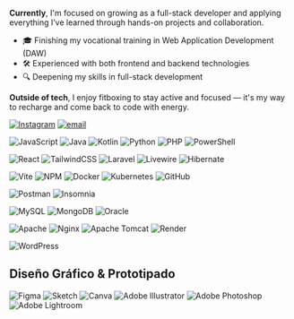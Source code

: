 <!--
# 💫 About Me:
I'm a passionate web developer currently completing my final project to graduate from DAW (Web Application Development). I enjoy building efficient, clean, and user-friendly websites and applications — and I'm always learning something new!

I originally come from the world of art and media — I studied Fine Arts (Graphic Design and Printmaking) in Seville, and Filmmaking in Madrid (Septima Ars), where I worked in the audiovisual industry for 5 years on TV series, programs, and live broadcasts.
-->
**Currently**, I'm focused on growing as a full-stack developer and applying everything I’ve learned through hands-on projects and collaboration.

- 🎓 Finishing my vocational training in Web Application Development (DAW)  
- 🛠️ Experienced with both frontend and backend technologies 
- 🔍 Deepening my skills in full-stack development 

**Outside of tech**, I enjoy fitboxing to stay active and focused — it's my way to recharge and come back to code with energy.

<!--## 🌐 Socials: -->

[![Instagram](https://img.shields.io/badge/Instagram-%23E4405F.svg?logo=Instagram&logoColor=white)](https://instagram.com/s.s.camilleri) [![email](https://img.shields.io/badge/Email-D14836?logo=gmail&logoColor=white)](mailto:sarasanchezcamilleri@gmail.com) 

<!--# 💻 Tech Stack -->

<!-- ## Lenguajes de Programación -->
![JavaScript](https://img.shields.io/badge/javascript-%23323330.svg?style=plastic&logo=javascript&logoColor=%23F7DF1E)
![Java](https://img.shields.io/badge/java-%23ED8B00.svg?style=plastic&logo=openjdk&logoColor=white)
![Kotlin](https://img.shields.io/badge/kotlin-%237F52FF.svg?style=plastic&logo=kotlin&logoColor=white)
![Python](https://img.shields.io/badge/python-3670A0?style=plastic&logo=python&logoColor=ffdd54)
![PHP](https://img.shields.io/badge/php-%23777BB4.svg?style=plastic&logo=php&logoColor=white)
![PowerShell](https://img.shields.io/badge/PowerShell-%235391FE.svg?style=plastic&logo=powershell&logoColor=white)
<!-- ![Markdown](https://img.shields.io/badge/markdown-%23000000.svg?style=plastic&logo=markdown&logoColor=white) -->

<!-- ## Frameworks & Librerías -->
![React](https://img.shields.io/badge/react-%2320232a.svg?style=plastic&logo=react&logoColor=%2361DAFB)
![TailwindCSS](https://img.shields.io/badge/tailwindcss-%2338B2AC.svg?style=plastic&logo=tailwind-css&logoColor=white)
![Laravel](https://img.shields.io/badge/laravel-%23FF2D20.svg?style=plastic&logo=laravel&logoColor=white)
![Livewire](https://img.shields.io/badge/livewire-%234e56a6.svg?style=plastic&logo=livewire&logoColor=white)
![Hibernate](https://img.shields.io/badge/Hibernate-59666C?style=plastic&logo=Hibernate&logoColor=white)
<!-- ![JWT](https://img.shields.io/badge/JWT-black?style=plastic&logo=JSON%20web%20tokens) -->

<!-- ## Herramientas de Desarrollo -->
![Vite](https://img.shields.io/badge/vite-%23646CFF.svg?style=plastic&logo=vite&logoColor=white)
![NPM](https://img.shields.io/badge/NPM-%23CB3837.svg?style=plastic&logo=npm&logoColor=white)
![Docker](https://img.shields.io/badge/docker-%230db7ed.svg?style=plastic&logo=docker&logoColor=white)
![Kubernetes](https://img.shields.io/badge/kubernetes-%23326ce5.svg?style=plastic&logo=kubernetes&logoColor=white)
![GitHub](https://img.shields.io/badge/github-%23121011.svg?style=plastic&logo=github&logoColor=white)

<!-- ## Testing & APIs -->
![Postman](https://img.shields.io/badge/Postman-FF6C37?style=plastic&logo=postman&logoColor=white)
![Insomnia](https://img.shields.io/badge/Insomnia-black?style=plastic&logo=insomnia&logoColor=5849BE)

<!-- ## Bases de Datos -->
![MySQL](https://img.shields.io/badge/mysql-4479A1.svg?style=plastic&logo=mysql&logoColor=white)
![MongoDB](https://img.shields.io/badge/MongoDB-%234ea94b.svg?style=plastic&logo=mongodb&logoColor=white)
![Oracle](https://img.shields.io/badge/Oracle-F80000?style=plastic&logo=oracle&logoColor=white)

<!-- ## Servidores & Hosting -->
![Apache](https://img.shields.io/badge/apache-%23D42029.svg?style=plastic&logo=apache&logoColor=white)
![Nginx](https://img.shields.io/badge/nginx-%23009639.svg?style=plastic&logo=nginx&logoColor=white)
![Apache Tomcat](https://img.shields.io/badge/apache%20tomcat-%23F8DC75.svg?style=plastic&logo=apache-tomcat&logoColor=black)
![Render](https://img.shields.io/badge/Render-%46E3B7.svg?style=plastic&logo=render&logoColor=white)

<!-- ## CMS & Web Builders -->
![WordPress](https://img.shields.io/badge/WordPress-%23117AC9.svg?style=plastic&logo=WordPress&logoColor=white)

## Diseño Gráfico & Prototipado
![Figma](https://img.shields.io/badge/figma-%23F24E1E.svg?style=plastic&logo=figma&logoColor=white)
![Sketch](https://img.shields.io/badge/Sketch-FFB387?style=plastic&logo=sketch&logoColor=black)
![Canva](https://img.shields.io/badge/Canva-%2300C4CC.svg?style=plastic&logo=Canva&logoColor=white)
![Adobe Illustrator](https://img.shields.io/badge/adobe%20illustrator-%23FF9A00.svg?style=plastic&logo=adobe%20illustrator&logoColor=white)
![Adobe Photoshop](https://img.shields.io/badge/adobe%20photoshop-%2331A8FF.svg?style=plastic&logo=adobe%20photoshop&logoColor=white)
![Adobe Lightroom](https://img.shields.io/badge/Adobe%20Lightroom-31A8FF.svg?style=plastic&logo=Adobe%20Lightroom&logoColor=white)

<!-- 
# 📊 GitHub Stats:
![](https://github-readme-stats.vercel.app/api?username=SSanCam&theme=monokai&hide_border=false&include_all_commits=true&count_private=true)<br/>
![](https://nirzak-streak-stats.vercel.app/?user=SSanCam&theme=monokai&hide_border=false)<br/>
![](https://github-readme-stats.vercel.app/api/top-langs/?username=SSanCam&theme=monokai&hide_border=false&include_all_commits=true&count_private=true&layout=compact)
-->

<!--
## 🏆 GitHub Trophies
![](https://github-profile-trophy.vercel.app/?username=SSanCam&theme=monokai&no-frame=true&no-bg=false&margin-w=4)
-->

<!-- Proudly created with GPRM ( https://gprm.itsvg.in ) -->
